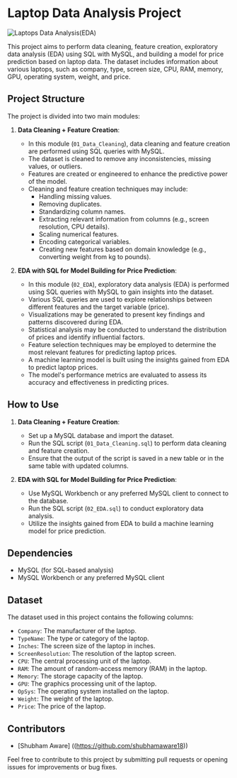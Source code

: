 # Laptop Data Analysis Project

![Laptops Data Analysis(EDA)](https://github.com/shubhamaware18/Laptop_Data_SQL_EDA/blob/main/artifacts/image.jpg)

This project aims to perform data cleaning, feature creation, exploratory data analysis (EDA) using SQL with MySQL, and building a model for price prediction based on laptop data. The dataset includes information about various laptops, such as company, type, screen size, CPU, RAM, memory, GPU, operating system, weight, and price.

## Project Structure

The project is divided into two main modules:

1. **Data Cleaning + Feature Creation**:
    - In this module (`01_Data_Cleaning`), data cleaning and feature creation are performed using SQL queries with MySQL.
    - The dataset is cleaned to remove any inconsistencies, missing values, or outliers.
    - Features are created or engineered to enhance the predictive power of the model.
    - Cleaning and feature creation techniques may include:
        - Handling missing values.
        - Removing duplicates.
        - Standardizing column names.
        - Extracting relevant information from columns (e.g., screen resolution, CPU details).
        - Scaling numerical features.
        - Encoding categorical variables.
        - Creating new features based on domain knowledge (e.g., converting weight from kg to pounds).

2. **EDA with SQL for Model Building for Price Prediction**:
    - In this module (`02_EDA`), exploratory data analysis (EDA) is performed using SQL queries with MySQL to gain insights into the dataset.
    - Various SQL queries are used to explore relationships between different features and the target variable (price).
    - Visualizations may be generated to present key findings and patterns discovered during EDA.
    - Statistical analysis may be conducted to understand the distribution of prices and identify influential factors.
    - Feature selection techniques may be employed to determine the most relevant features for predicting laptop prices.
    - A machine learning model is built using the insights gained from EDA to predict laptop prices.
    - The model's performance metrics are evaluated to assess its accuracy and effectiveness in predicting prices.

## How to Use

1. **Data Cleaning + Feature Creation**:
    - Set up a MySQL database and import the dataset.
    - Run the SQL script (`01_Data_Cleaning.sql`) to perform data cleaning and feature creation.
    - Ensure that the output of the script is saved in a new table or in the same table with updated columns.

2. **EDA with SQL for Model Building for Price Prediction**:
    - Use MySQL Workbench or any preferred MySQL client to connect to the database.
    - Run the SQL script (`02_EDA.sql`) to conduct exploratory data analysis.
    - Utilize the insights gained from EDA to build a machine learning model for price prediction.

## Dependencies

- MySQL (for SQL-based analysis)
- MySQL Workbench or any preferred MySQL client

## Dataset

The dataset used in this project contains the following columns:
- `Company`: The manufacturer of the laptop.
- `TypeName`: The type or category of the laptop.
- `Inches`: The screen size of the laptop in inches.
- `ScreenResolution`: The resolution of the laptop screen.
- `CPU`: The central processing unit of the laptop.
- `RAM`: The amount of random-access memory (RAM) in the laptop.
- `Memory`: The storage capacity of the laptop.
- `GPU`: The graphics processing unit of the laptop.
- `OpSys`: The operating system installed on the laptop.
- `Weight`: The weight of the laptop.
- `Price`: The price of the laptop.

## Contributors

- [Shubham Aware] ((https://github.com/shubhamaware18))

Feel free to contribute to this project by submitting pull requests or opening issues for improvements or bug fixes.